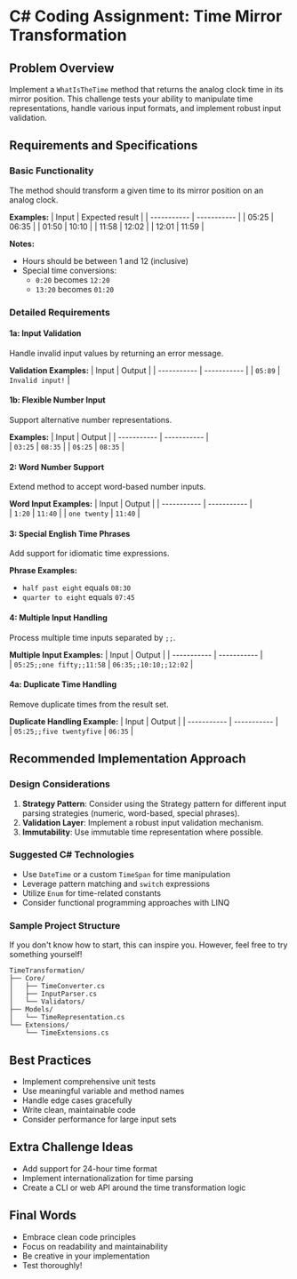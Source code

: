 # C# Coding Assignment: Time Mirror Transformation

## Problem Overview
Implement a `WhatIsTheTime` method that returns the analog clock time in its mirror position. This challenge tests your ability to manipulate time representations, handle various input formats, and implement robust input validation.

## Requirements and Specifications

### Basic Functionality
The method should transform a given time to its mirror position on an analog clock. 

**Examples:**
| Input | Expected result |
| ----------- | ----------- |
| 05:25 | 06:35 |
| 01:50 | 10:10 |
| 11:58 | 12:02 |
| 12:01 | 11:59 |

**Notes:**
- Hours should be between 1 and 12 (inclusive)
- Special time conversions:
  - ```0:20``` becomes ```12:20```
  - ```13:20``` becomes ```01:20```

### Detailed Requirements

#### 1a: Input Validation
Handle invalid input values by returning an error message.

**Validation Examples:**
| Input | Output |
| ----------- | ----------- |
| ```05:89``` | ```Invalid input!``` |

#### 1b: Flexible Number Input
Support alternative number representations.

**Examples:**
| Input | Output |
| ----------- | ----------- |     
| ```03:25``` | ```08:35``` |
| ```0$:25``` | ```08:35``` |

#### 2: Word Number Support
Extend method to accept word-based number inputs.

**Word Input Examples:**
| Input | Output |
| ----------- | ----------- |     
| ```1:20``` | ```11:40``` |
| ```one twenty``` | ```11:40``` |

#### 3: Special English Time Phrases
Add support for idiomatic time expressions.

**Phrase Examples:**
- ```half past eight``` equals ```08:30```
- ```quarter to eight``` equals ```07:45```

#### 4: Multiple Input Handling
Process multiple time inputs separated by ```;;```.

**Multiple Input Examples:**
| Input | Output |
| ----------- | ----------- |   
| ```05:25;;one fifty;;11:58``` | ```06:35;;10:10;;12:02``` |

#### 4a: Duplicate Time Handling
Remove duplicate times from the result set.

**Duplicate Handling Example:**
| Input | Output |
| ----------- | ----------- |   
| ```05:25;;five twentyfive``` | ```06:35``` |

## Recommended Implementation Approach

### Design Considerations
1. **Strategy Pattern**: Consider using the Strategy pattern for different input parsing strategies (numeric, word-based, special phrases).
2. **Validation Layer**: Implement a robust input validation mechanism.
3. **Immutability**: Use immutable time representation where possible.

### Suggested C# Technologies
- Use `DateTime` or a custom `TimeSpan` for time manipulation
- Leverage pattern matching and `switch` expressions
- Utilize `Enum` for time-related constants
- Consider functional programming approaches with LINQ

### Sample Project Structure
If you don't know how to start, this can inspire you. However, feel free to try something yourself!
```
TimeTransformation/
├── Core/
│   ├── TimeConverter.cs
│   ├── InputParser.cs
│   └── Validators/
├── Models/
│   └── TimeRepresentation.cs
└── Extensions/
    └── TimeExtensions.cs
```

## Best Practices
- Implement comprehensive unit tests
- Use meaningful variable and method names
- Handle edge cases gracefully
- Write clean, maintainable code
- Consider performance for large input sets

## Extra Challenge Ideas
- Add support for 24-hour time format
- Implement internationalization for time parsing
- Create a CLI or web API around the time transformation logic

## Final Words
- Embrace clean code principles
- Focus on readability and maintainability
- Be creative in your implementation
- Test thoroughly!
